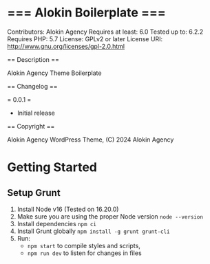 # === Alokin Boilerplate ===
Contributors: Alokin Agency
Requires at least: 6.0
Tested up to: 6.2.2
Requires PHP: 5.7
License: GPLv2 or later
License URI: http://www.gnu.org/licenses/gpl-2.0.html

== Description ==

Alokin Agency Theme Boilerplate

== Changelog ==

= 0.0.1 =
* Initial release

== Copyright ==

Alokin Agency WordPress Theme, (C) 2024 Alokin Agency

# Getting Started
## Setup Grunt


1. Install Node v16 (Tested on 16.20.0)
2. Make sure you are using the proper Node version `node --version`
3. Install dependencies `npm ci`
4. Install Grunt globally `npm install -g grunt grunt-cli`
5. Run: 
    * `npm start` to compile styles and scripts,
    * `npm run dev` to listen for changes in files